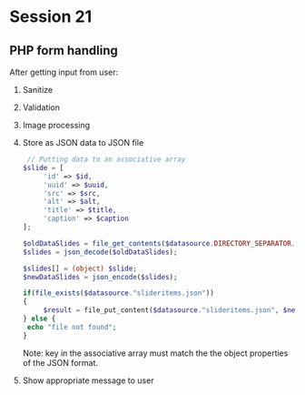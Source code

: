 # Session 21

## PHP form handling

After getting input from user:

1. Sanitize
2. Validation
3. Image processing
4. Store as JSON data to JSON file

   ```php
    // Putting data to an associative array
   $slide = [
        'id' => $id,
        'uuid' => $uuid,
        'src' => $src,
        'alt' => $alt,
        'title' => $title,
        'caption' => $caption
   ];

   $oldDataSlides = file_get_contents($datasource.DIRECTORY_SEPARATOR.'slideritems.json');
   $slides = json_decode($oldDataSlides);

   $slides[] = (object) $slide;
   $newDataSlides = json_encode($slides);

   if(file_exists($datasource."slideritems.json"))
   {
        $result = file_put_content($datasource."slideritems.json", $newDataSlides);
   } else {
    echo "file not found";
   }
   ```

   Note: key in the associative array must match the the object properties of the JSON format.
5. Show appropriate message to user
